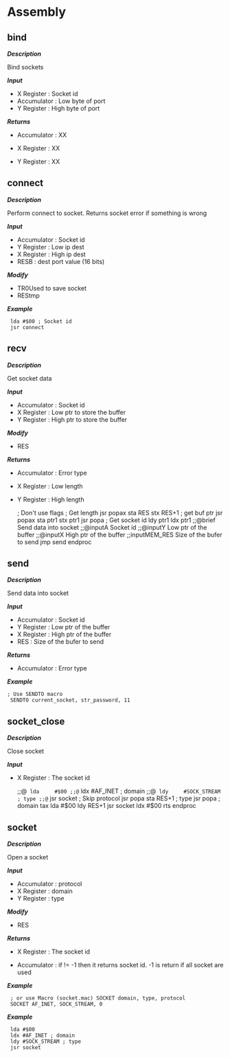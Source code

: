 # Assembly

## bind

***Description***

Bind sockets

***Input***

* X Register : Socket id
* Accumulator : Low byte of port
* Y Register : High byte of port

***Returns***

* Accumulator : XX 

* X Register : XX 

* Y Register : XX 



## connect

***Description***

Perform connect to socket. Returns socket error if something is wrong

***Input***

* Accumulator : Socket id
* Y Register : Low ip dest
* X Register : High ip dest
* RESB : dest port value (16 bits)

***Modify***

* TR0Used to save socket
* REStmp

***Example***

```ca65
 lda #$00 ; Socket id
 jsr connect
```



## recv

***Description***

Get socket data

***Input***

* Accumulator : Socket id
* X Register : Low ptr to store the buffer
* Y Register : High ptr to store the buffer

***Modify***

* RES

***Returns***

* Accumulator : Error type

* X Register : Low length

* Y Register : High length



   ; Don't use flags
   ; Get length
   jsr     popax
   sta     RES
   stx     RES+1
   ; get buf ptr
   jsr     popax
   sta     ptr1
   stx     ptr1
   jsr     popa ; Get socket id
   ldy     ptr1
   ldx     ptr1
   ;;@brief Send data into socket
   ;;@inputA Socket id
   ;;@inputY Low ptr of the buffer
   ;;@inputX High ptr of the buffer
   ;;inputMEM_RES Size of the bufer to send
   jmp     send
endproc
## send

***Description***

Send data into socket

***Input***

* Accumulator : Socket id
* Y Register : Low ptr of the buffer
* X Register : High ptr of the buffer
* RES : Size of the bufer to send

***Returns***

* Accumulator : Error type


***Example***

```ca65
; Use SENDTO macro
 SENDTO current_socket, str_password, 11
```



## socket_close

***Description***

Close socket

***Input***

* X Register : The socket id


   ;;@` lda     #$00
   ;;@` ldx     #AF_INET      ; domain
   ;;@` ldy     #SOCK_STREAM  ; type
   ;;@` jsr     socket
   ; Skip protocol
   jsr     popa
   sta     RES+1 ; type
   jsr     popa ; domain
   tax
   lda     #$00
   ldy     RES+1
   jsr     socket
   ldx     #$00
   rts
endproc
## socket

***Description***

Open a socket

***Input***

* Accumulator : protocol 
* X Register : domain 
* Y Register : type 

***Modify***

* RES

***Returns***

* X Register : The socket id

* Accumulator : if != -1 then it returns socket id. -1 is return if all socket are used


***Example***

```ca65
 ; or use Macro (socket.mac) SOCKET domain, type, protocol
 SOCKET AF_INET, SOCK_STREAM, 0
```


***Example***

```ca65
 lda #$00
 ldx #AF_INET ; domain
 ldy #SOCK_STREAM ; type
 jsr socket
```




